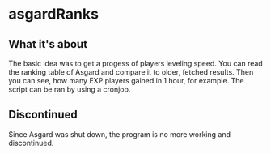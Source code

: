 asgardRanks
===========

## What it's about
The basic idea was to get a progess of players leveling speed. You can read the ranking table of Asgard and compare it to older, fetched results. Then you can see, how many EXP players gained in 1 hour, for example.
The script can be ran by using a cronjob.

## Discontinued
Since Asgard was shut down, the program is no more working and discontinued.
